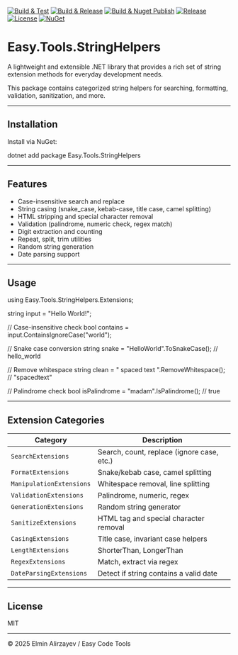 ﻿[![Build & Test](https://github.com/elminalirzayev/Easy.Tools.StringHelpers/actions/workflows/build.yml/badge.svg)](https://github.com/elminalirzayev/Easy.Tools.StringHelpers/actions/workflows/build.yml)
[![Build & Release](https://github.com/elminalirzayev/Easy.Tools.StringHelpers/actions/workflows/release.yml/badge.svg)](https://github.com/elminalirzayev/Easy.Tools.StringHelpers/actions/workflows/release.yml)
[![Build & Nuget Publish](https://github.com/elminalirzayev/Easy.Tools.StringHelpers/actions/workflows/nuget.yml/badge.svg)](https://github.com/elminalirzayev/Easy.Tools.StringHelpers/actions/workflows/nuget.yml)
[![Release](https://img.shields.io/github/v/release/elminalirzayev/Easy.Tools.StringHelpers)](https://github.com/elminalirzayev/Easy.Tools.StringHelpers/releases)
[![License](https://img.shields.io/github/license/elminalirzayev/Easy.Tools.StringHelpers)](https://github.com/elminalirzayev/Easy.Tools.StringHelpers/blob/master/LICENSE.txt)
[![NuGet](https://img.shields.io/nuget/v/Easy.Tools.StringHelpers.svg)](https://www.nuget.org/packages/Easy.Tools.StringHelpers)

# Easy.Tools.StringHelpers

A lightweight and extensible .NET library that provides a rich set of string extension methods for everyday development needs.

This package contains categorized string helpers for searching, formatting, validation, sanitization, and more.

---

## Installation

Install via NuGet:

dotnet add package Easy.Tools.StringHelpers

---

##  Features

-  Case-insensitive search and replace
-  String casing (snake_case, kebab-case, title case, camel splitting)
-  HTML stripping and special character removal
-  Validation (palindrome, numeric check, regex match)
-  Digit extraction and counting
-  Repeat, split, trim utilities
-  Random string generation
-  Date parsing support

---

## Usage


using Easy.Tools.StringHelpers.Extensions;

string input = "Hello World!";

// Case-insensitive check
bool contains = input.ContainsIgnoreCase("world");

// Snake case conversion
string snake = "HelloWorld".ToSnakeCase(); // hello_world

// Remove whitespace
string clean = "  spaced text  ".RemoveWhitespace(); // "spacedtext"

// Palindrome check
bool isPalindrome = "madam".IsPalindrome(); // true


---

## Extension Categories

| Category                 | Description                                |
|--------------------------|--------------------------------------------|
| `SearchExtensions`       | Search, count, replace (ignore case, etc.) |
| `FormatExtensions`       | Snake/kebab case, camel splitting          |
| `ManipulationExtensions` | Whitespace removal, line splitting         |
| `ValidationExtensions`   | Palindrome, numeric, regex                 |
| `GenerationExtensions`   | Random string generator                    |
| `SanitizeExtensions`     | HTML tag and special character removal     |
| `CasingExtensions`       | Title case, invariant case helpers         |
| `LengthExtensions`       | ShorterThan, LongerThan                    |
| `RegexExtensions`        | Match, extract via regex                   |
| `DateParsingExtensions`  | Detect if string contains a valid date     |

---

## License

MIT

---

© 2025 Elmin Alirzayev / Easy Code Tools